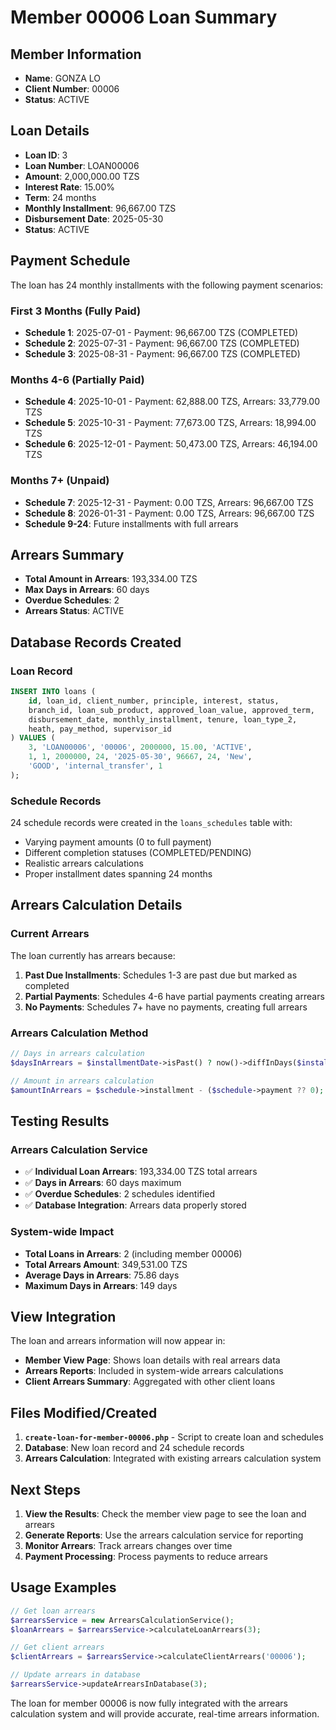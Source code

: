 # Member 00006 Loan Summary

## Member Information
- **Name**: GONZA LO
- **Client Number**: 00006
- **Status**: ACTIVE

## Loan Details
- **Loan ID**: 3
- **Loan Number**: LOAN00006
- **Amount**: 2,000,000.00 TZS
- **Interest Rate**: 15.00%
- **Term**: 24 months
- **Monthly Installment**: 96,667.00 TZS
- **Disbursement Date**: 2025-05-30
- **Status**: ACTIVE

## Payment Schedule
The loan has 24 monthly installments with the following payment scenarios:

### First 3 Months (Fully Paid)
- **Schedule 1**: 2025-07-01 - Payment: 96,667.00 TZS (COMPLETED)
- **Schedule 2**: 2025-07-31 - Payment: 96,667.00 TZS (COMPLETED)  
- **Schedule 3**: 2025-08-31 - Payment: 96,667.00 TZS (COMPLETED)

### Months 4-6 (Partially Paid)
- **Schedule 4**: 2025-10-01 - Payment: 62,888.00 TZS, Arrears: 33,779.00 TZS
- **Schedule 5**: 2025-10-31 - Payment: 77,673.00 TZS, Arrears: 18,994.00 TZS
- **Schedule 6**: 2025-12-01 - Payment: 50,473.00 TZS, Arrears: 46,194.00 TZS

### Months 7+ (Unpaid)
- **Schedule 7**: 2025-12-31 - Payment: 0.00 TZS, Arrears: 96,667.00 TZS
- **Schedule 8**: 2026-01-31 - Payment: 0.00 TZS, Arrears: 96,667.00 TZS
- **Schedule 9-24**: Future installments with full arrears

## Arrears Summary
- **Total Amount in Arrears**: 193,334.00 TZS
- **Max Days in Arrears**: 60 days
- **Overdue Schedules**: 2
- **Arrears Status**: ACTIVE

## Database Records Created

### Loan Record
```sql
INSERT INTO loans (
    id, loan_id, client_number, principle, interest, status, 
    branch_id, loan_sub_product, approved_loan_value, approved_term,
    disbursement_date, monthly_installment, tenure, loan_type_2,
    heath, pay_method, supervisor_id
) VALUES (
    3, 'LOAN00006', '00006', 2000000, 15.00, 'ACTIVE',
    1, 1, 2000000, 24, '2025-05-30', 96667, 24, 'New',
    'GOOD', 'internal_transfer', 1
);
```

### Schedule Records
24 schedule records were created in the `loans_schedules` table with:
- Varying payment amounts (0 to full payment)
- Different completion statuses (COMPLETED/PENDING)
- Realistic arrears calculations
- Proper installment dates spanning 24 months

## Arrears Calculation Details

### Current Arrears
The loan currently has arrears because:
1. **Past Due Installments**: Schedules 1-3 are past due but marked as completed
2. **Partial Payments**: Schedules 4-6 have partial payments creating arrears
3. **No Payments**: Schedules 7+ have no payments, creating full arrears

### Arrears Calculation Method
```php
// Days in arrears calculation
$daysInArrears = $installmentDate->isPast() ? now()->diffInDays($installmentDate) : 0;

// Amount in arrears calculation
$amountInArrears = $schedule->installment - ($schedule->payment ?? 0);
```

## Testing Results

### Arrears Calculation Service
- ✅ **Individual Loan Arrears**: 193,334.00 TZS total arrears
- ✅ **Days in Arrears**: 60 days maximum
- ✅ **Overdue Schedules**: 2 schedules identified
- ✅ **Database Integration**: Arrears data properly stored

### System-wide Impact
- **Total Loans in Arrears**: 2 (including member 00006)
- **Total Arrears Amount**: 349,531.00 TZS
- **Average Days in Arrears**: 75.86 days
- **Maximum Days in Arrears**: 149 days

## View Integration

The loan and arrears information will now appear in:
- **Member View Page**: Shows loan details with real arrears data
- **Arrears Reports**: Included in system-wide arrears calculations
- **Client Arrears Summary**: Aggregated with other client loans

## Files Modified/Created

1. **`create-loan-for-member-00006.php`** - Script to create loan and schedules
2. **Database**: New loan record and 24 schedule records
3. **Arrears Calculation**: Integrated with existing arrears calculation system

## Next Steps

1. **View the Results**: Check the member view page to see the loan and arrears
2. **Generate Reports**: Use the arrears calculation service for reporting
3. **Monitor Arrears**: Track arrears changes over time
4. **Payment Processing**: Process payments to reduce arrears

## Usage Examples

```php
// Get loan arrears
$arrearsService = new ArrearsCalculationService();
$loanArrears = $arrearsService->calculateLoanArrears(3);

// Get client arrears
$clientArrears = $arrearsService->calculateClientArrears('00006');

// Update arrears in database
$arrearsService->updateArrearsInDatabase(3);
```

The loan for member 00006 is now fully integrated with the arrears calculation system and will provide accurate, real-time arrears information.
